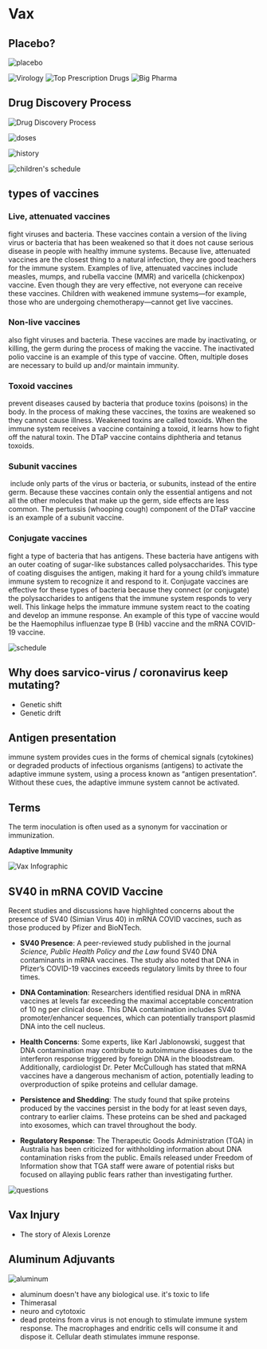 # Vax

## Placebo?

![placebo](<static/vaccine placebo testing.jpg>)

![Virology](static/MSCI_Innovation-in-Virology_Main-Graphic.jpg)
![Top Prescription Drugs](static/The-Most-Prescribed-Drugs-in-the-U.S.-Main.jpg)
![Big Pharma](static/The-Worlds-50-Largest-Pharmaceutical-Companies-v3.jpg)

## Drug Discovery Process

![Drug Discovery Process](static/Understanding-the-drug-discovery-process.webp)

![doses](<static/VACCINE%20DOSES%20for%20U.S.%20CHILDREN.jpg>)

![history](<static/A%20HISTORY%20OF%20VACCINES.jpg>)

![children's schedule](<static/HISTORY%20OF%20VACCINE%20SCHEDULES%20FOR%20U.S.%20CHILDREN.jpg>)

## types of vaccines

### Live, attenuated vaccines

fight viruses and bacteria. These vaccines contain a version of the living virus or bacteria that has been weakened so that it does not cause serious disease in people with healthy immune systems. Because live, attenuated vaccines are the closest thing to a natural infection, they are good teachers for the immune system. Examples of live, attenuated vaccines include measles, mumps, and rubella vaccine (MMR) and varicella (chickenpox) vaccine. Even though they are very effective, not everyone can receive these vaccines. Children with weakened immune systems—for example, those who are undergoing chemotherapy—cannot get live vaccines.

### Non-live vaccines

also fight viruses and bacteria. These vaccines are made by inactivating, or killing, the germ during the process of making the vaccine. The inactivated polio vaccine is an example of this type of vaccine. Often, multiple doses are necessary to build up and/or maintain immunity.

### Toxoid vaccines

prevent diseases caused by bacteria that produce toxins (poisons) in the body. In the process of making these vaccines, the toxins are weakened so they cannot cause illness. Weakened toxins are called toxoids. When the immune system receives a vaccine containing a toxoid, it learns how to fight off the natural toxin. The DTaP vaccine contains diphtheria and tetanus toxoids.

### Subunit vaccines

 include only parts of the virus or bacteria, or subunits, instead of the entire germ. Because these vaccines contain only the essential antigens and not all the other molecules that make up the germ, side effects are less common. The pertussis (whooping cough) component of the DTaP vaccine is an example of a subunit vaccine.

### Conjugate vaccines

fight a type of bacteria that has antigens. These bacteria have antigens with an outer coating of sugar-like substances called polysaccharides. This type of coating disguises the antigen, making it hard for a young child’s immature immune system to recognize it and respond to it. Conjugate vaccines are effective for these types of bacteria because they connect (or conjugate) the polysaccharides to antigens that the immune system responds to very well. This linkage helps the immature immune system react to the coating and develop an immune response. An example of this type of vaccine would be the Haemophilus influenzae type B (Hib) vaccine and the mRNA COVID-19 vaccine.

![schedule](image-2.png)

## Why does sarvico-virus / coronavirus keep mutating?

- Genetic shift
- Genetic drift

## Antigen presentation

immune system provides cues in the forms of chemical signals (cytokines) or degraded products of infectious organisms (antigens) to activate the adaptive immune system, using a process known as “antigen presentation”. Without these cues, the adaptive immune system cannot be activated.

## Terms

The term inoculation is often used as a synonym for vaccination or immunization.

**Adaptive Immunity**

![Vax Infographic](static/Comparing-How-COVID-19-Vaccines-and-Antiviral-Pills-Work_POSTER_VC_4_1200.png)

## SV40 in mRNA COVID Vaccine

Recent studies and discussions have highlighted concerns about the presence of SV40 (Simian Virus 40) in mRNA COVID vaccines, such as those produced by Pfizer and BioNTech.

- **SV40 Presence**: A peer-reviewed study published in the journal *Science, Public Health Policy and the Law* found SV40 DNA contaminants in mRNA vaccines. The study also noted that DNA in Pfizer’s COVID-19 vaccines exceeds regulatory limits by three to four times.

- **DNA Contamination**: Researchers identified residual DNA in mRNA vaccines at levels far exceeding the maximal acceptable concentration of 10 ng per clinical dose. This DNA contamination includes SV40 promoter/enhancer sequences, which can potentially transport plasmid DNA into the cell nucleus.

- **Health Concerns**: Some experts, like Karl Jablonowski, suggest that DNA contamination may contribute to autoimmune diseases due to the interferon response triggered by foreign DNA in the bloodstream. Additionally, cardiologist Dr. Peter McCullough has stated that mRNA vaccines have a dangerous mechanism of action, potentially leading to overproduction of spike proteins and cellular damage.

- **Persistence and Shedding**: The study found that spike proteins produced by the vaccines persist in the body for at least seven days, contrary to earlier claims. These proteins can be shed and packaged into exosomes, which can travel throughout the body.

- **Regulatory Response**: The Therapeutic Goods Administration (TGA) in Australia has been criticized for withholding information about DNA contamination risks from the public. Emails released under Freedom of Information show that TGA staff were aware of potential risks but focused on allaying public fears rather than investigating further.

![questions](static/40-vaccine-questions.webp)

## Vax Injury

- The story of Alexis Lorenze

## Aluminum Adjuvants

![aluminum](static/PIC-Aluminum-Containing-Vaccines-PSA.jpg)

- aluminum doesn't have any biological use. it's toxic to life
- Thimerasal
- neuro and cytotoxic
- dead proteins from a virus is not enough to stimulate immune system response. The macrophages and endritic cells will consume it and dispose it. Cellular death stimulates immune response.
